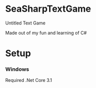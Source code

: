 # SeaSharpTextGame
Untitled Text Game

Made out of my fun and learning of C# 

# Setup 

### Windows 
Required .Net Core 3.1 
